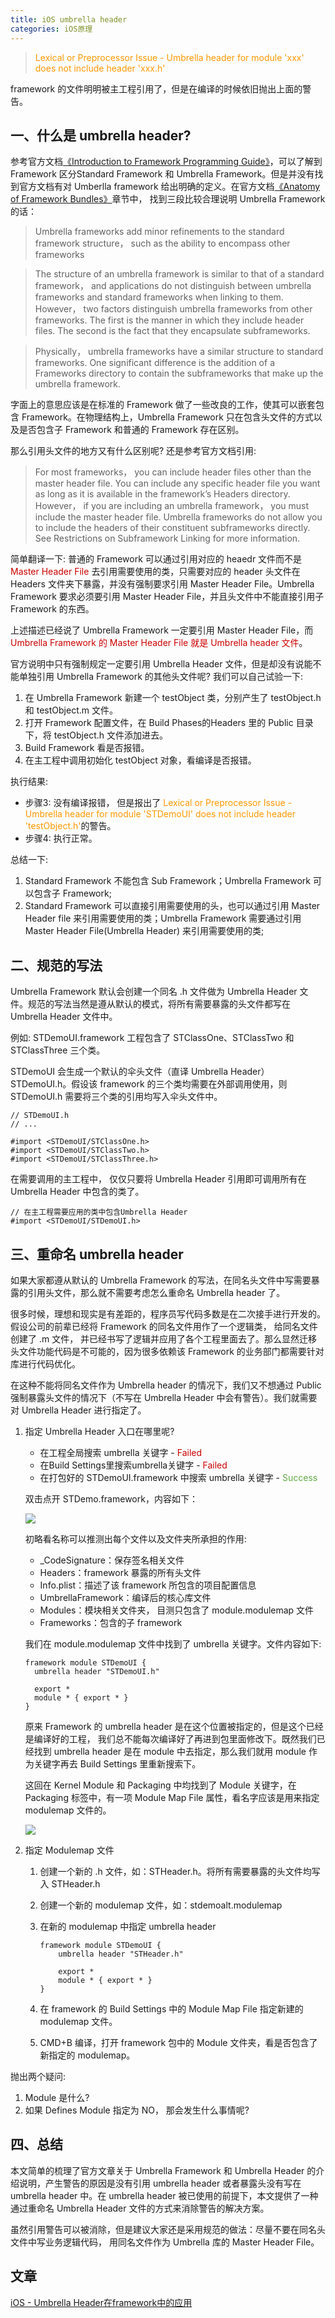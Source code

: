 ```yaml
---
title: iOS umbrella header
categories: iOS原理
---
```


> <font color=#FF9900>Lexical or Preprocessor Issue - Umbrella header for module 'xxx' does not include header 'xxx.h'</font>

framework 的文件明明被主工程引用了，但是在编译的时候依旧抛出上面的警告。


## 一、什么是 umbrella header? 

参考官方文档[《Introduction to Framework Programming Guide》](https://developer.apple.com/library/ios/documentation/MacOSX/Conceptual/BPFrameworks/Frameworks.html#//apple_ref/doc/uid/10000183-SW1)，可以了解到 Framework 区分Standard Framework 和 Umbrella Framework。但是并没有找到官方文档有对 Umberlla framework 给出明确的定义。在官方文档[《Anatomy of Framework Bundles》](https://developer.apple.com/library/ios/documentation/MacOSX/Conceptual/BPFrameworks/Concepts/FrameworkAnatomy.html#//apple_ref/doc/uid/20002253-97623-BAJJHAJC)章节中， 找到三段比较合理说明 Umbrella Framework 的话：

> Umbrella frameworks add minor refinements to the standard framework structure， such as the ability to encompass other frameworks

> The structure of an umbrella framework is similar to that of a standard framework， and applications do not distinguish between umbrella frameworks and standard frameworks when linking to them. However， two factors distinguish umbrella frameworks from other frameworks. The first is the manner in which they include header files. The second is the fact that they encapsulate subframeworks.

> Physically， umbrella frameworks have a similar structure to standard frameworks. One significant difference is the addition of a Frameworks directory to contain the subframeworks that make up the umbrella framework.

字面上的意思应该是在标准的 Framework 做了一些改良的工作，使其可以嵌套包含 Framework。在物理结构上，Umbrella Framework 只在包含头文件的方式以及是否包含子 Framework 和普通的 Framework 存在区别。

那么引用头文件的地方又有什么区别呢? 还是参考官方文档引用:

>For most frameworks， you can include header files other than the master header file. You can include any specific header file you want as long as it is available in the framework’s Headers directory. However， if you are including an umbrella framework， you must include the master header file. Umbrella frameworks do not allow you to include the headers of their constituent subframeworks directly. See Restrictions on Subframework Linking for more information.

简单翻译一下: 普通的 Framework 可以通过引用对应的 heaedr 文件而不是 <font color=#cc0000>Master Header File</font> 去引用需要使用的类，只需要对应的 header 头文件在 Headers 文件夹下暴露，并没有强制要求引用 Master Header File。Umbrella Framework 要求必须要引用 Master Header File，并且头文件中不能直接引用子 Framework 的东西。

上述描述已经说了 Umbrella Framework 一定要引用 Master Header File，而 <font color=#cc0000>Umbrella Framework 的 Master Header File 就是 Umbrella header 文件</font>。

官方说明中只有强制规定一定要引用 Umbrella Header 文件，但是却没有说能不能单独引用 Umbrella Framework 的其他头文件呢? 我们可以自己试验一下:

1. 在 Umbrella Framework 新建一个 testObject 类，分别产生了 testObject.h 和 testObject.m 文件。
2. 打开 Framework 配置文件，在 Build Phases的Headers 里的 Public 目录下，将 testObject.h 文件添加进去。
3. Build Framework 看是否报错。
4. 在主工程中调用初始化 testObject 对象，看编译是否报错。

执行结果:

* 步骤3: 没有编译报错， 但是报出了 <font color=#ff9900>Lexical or Preprocessor Issue - Umbrella header for module 'STDemoUI' does not include header 'testObject.h'</font>的警告。
* 步骤4: 执行正常。

总结一下:

1. Standard Framework 不能包含 Sub Framework；Umbrella Framework 可以包含子 Framework;
2. Standard Framework 可以直接引用需要使用的头，也可以通过引用 Master Header file 来引用需要使用的类；Umbrella Framework 需要通过引用 Master Header File(Umbrella Header) 来引用需要使用的类;


## 二、规范的写法

Umbrella Framework 默认会创建一个同名 .h 文件做为 Umbrella Header 文件。规范的写法当然是遵从默认的模式，将所有需要暴露的头文件都写在 Umbrella Header 文件中。

例如: STDemoUI.framework 工程包含了 STClassOne、STClassTwo 和 STClassThree 三个类。

STDemoUI 会生成一个默认的伞头文件（直译 Umbrella Header）STDemoUI.h。假设该 framework 的三个类均需要在外部调用使用，则 STDemoUI.h 需要将三个类的引用均写入伞头文件中。

```
// STDemoUI.h
// ...

#import <STDemoUI/STClassOne.h>
#import <STDemoUI/STClassTwo.h>
#import <STDemoUI/STClassThree.h>
```

在需要调用的主工程中， 仅仅只要将 Umbrella Header 引用即可调用所有在 Umbrella Header 中包含的类了。

```
// 在主工程需要应用的类中包含Umbrella Header
#import <STDemoUI/STDemoUI.h>
```

## 三、重命名 umbrella header

如果大家都遵从默认的 Umbrella Framework 的写法，在同名头文件中写需要暴露的引用头文件，那么就不需要考虑怎么重命名 Umbrella header 了。

很多时候，理想和现实是有差距的，程序员写代码多数是在二次接手进行开发的。假设公司的前辈已经将 Framework 的同名文件用作了一个逻辑类， 给同名文件创建了 .m 文件， 并已经书写了逻辑并应用了各个工程里面去了。那么显然迁移头文件功能代码是不可能的，因为很多依赖该 Framework 的业务部门都需要针对库进行代码优化。

在这种不能将同名文件作为 Umbrella header 的情况下，我们又不想通过 Public 强制暴露头文件的情况下（不写在 Umbrella Header 中会有警告）。我们就需要对 Umbrella Header 进行指定了。

1. 指定 Umbrella Header 入口在哪里呢?

	* 在工程全局搜索 umbrella 关键字 - <font color=#cc0000>Failed</font>
	* 在Build Settings里搜索umbrella关键字 - <font color=#cc0000>Failed</font>
	* 在打包好的 STDemoUI.framework 中搜索 umbrella 关键字 - <font color=#65AC47>Success</font>
	
	双击点开 STDemo.framework，内容如下：
	
	![](http://dzliving.com/iOSUmbrellaHeader_1.png)

	初略看名称可以推测出每个文件以及文件夹所承担的作用:
	
	* _CodeSignature：保存签名相关文件
	* Headers：framework 暴露的所有头文件
	* Info.plist：描述了该 framework 所包含的项目配置信息
	* UmbrellaFramework：编译后的核心库文件
	* Modules：模块相关文件夹， 目测只包含了 module.modulemap 文件
	* Frameworks：包含的子 framework

	我们在 module.modulemap 文件中找到了 umbrella 关键字。文件内容如下:

	```
	framework module STDemoUI {
	  umbrella header "STDemoUI.h"
	
	  export *
	  module * { export * }
	}
	```

	原来 Framework 的 umbrella header 是在这个位置被指定的，但是这个已经是编译好的工程， 我们总不能每次编译好了再进到包里面修改下。既然我们已经找到 umbrella header 是在 module 中去指定，那么我们就用 module 作为关键字再去 Build Settings 里重新搜索下。
	
	这回在 Kernel Module 和 Packaging 中均找到了 Module 关键字，在 Packaging 标签中，有一项 Module Map File 属性，看名字应该是用来指定 modulemap 文件的。
	
	![](http://dzliving.com/iOSUmbrellaHeader_0.png)

2. 指定 Modulemap 文件

	1. 创建一个新的 .h 文件，如：STHeader.h。将所有需要暴露的头文件均写入 STHeader.h
	2. 创建一个新的 modulemap 文件，如：stdemoalt.modulemap
	3. 在新的 modulemap 中指定 umbrella header

		```
		framework module STDemoUI {
		    umbrella header "STHeader.h"
		    
		    export *
		    module * { export * }
		}
		```
	4. 在 framework 的 Build Settings 中的 Module Map File 指定新建的 modulemap 文件。

	5. CMD+B 编译，打开 framework 包中的 Module 文件夹，看是否包含了新指定的 modulemap。

抛出两个疑问:

1. Module 是什么?
2. 如果 Defines Module 指定为 NO， 那会发生什么事情呢?


## 四、总结

本文简单的梳理了官方文章关于 Umbrella Framework 和 Umbrella Header 的介绍说明，产生警告的原因是没有引用 umbrella header 或者暴露头没有写在 umbrella header 中。在 umbrella header 被已使用的前提下，本文提供了一种通过重命名 Umbrella Header 文件的方式来消除警告的解决方案。

虽然引用警告可以被消除，但是建议大家还是采用规范的做法：尽量不要在同名头文件中写业务逻辑代码， 用同名文件作为 Umbrella 库的 Master Header File。

## 文章

[iOS - Umbrella Header在framework中的应用](https://www.jianshu.com/p/894a36643758)
